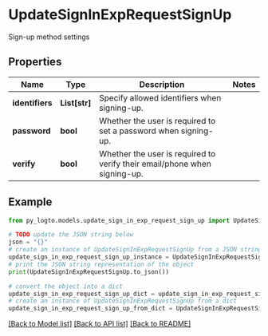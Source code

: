 # UpdateSignInExpRequestSignUp

Sign-up method settings

## Properties

Name | Type | Description | Notes
------------ | ------------- | ------------- | -------------
**identifiers** | **List[str]** | Specify allowed identifiers when signing-up. | 
**password** | **bool** | Whether the user is required to set a password when signing-up. | 
**verify** | **bool** | Whether the user is required to verify their email/phone when signing-up. | 

## Example

```python
from py_logto.models.update_sign_in_exp_request_sign_up import UpdateSignInExpRequestSignUp

# TODO update the JSON string below
json = "{}"
# create an instance of UpdateSignInExpRequestSignUp from a JSON string
update_sign_in_exp_request_sign_up_instance = UpdateSignInExpRequestSignUp.from_json(json)
# print the JSON string representation of the object
print(UpdateSignInExpRequestSignUp.to_json())

# convert the object into a dict
update_sign_in_exp_request_sign_up_dict = update_sign_in_exp_request_sign_up_instance.to_dict()
# create an instance of UpdateSignInExpRequestSignUp from a dict
update_sign_in_exp_request_sign_up_from_dict = UpdateSignInExpRequestSignUp.from_dict(update_sign_in_exp_request_sign_up_dict)
```
[[Back to Model list]](../README.md#documentation-for-models) [[Back to API list]](../README.md#documentation-for-api-endpoints) [[Back to README]](../README.md)


